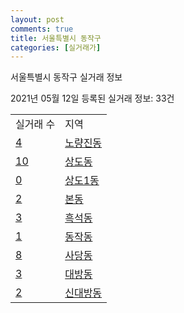 ```yaml
---
layout: post
comments: true
title: 서울특별시 동작구
categories: [실거래가]
---
```


서울특별시 동작구 실거래 정보

2021년 05월 12일 등록된 실거래 정보: 33건


<table>
  <tr>
    <td>실거래 수</td>
    <td>지역</td>
  </tr>

  
  <tr>
    <td><a href="1159010100.html">4</a></td>
    <td><a href="1159010100.html">노량진동</a></td>
  </tr>
    

  <tr>
    <td><a href="1159010200.html">10</a></td>
    <td><a href="1159010200.html">상도동</a></td>
  </tr>
    

  <tr>
    <td><a href="1159010300.html">0</a></td>
    <td><a href="1159010300.html">상도1동</a></td>
  </tr>
    

  <tr>
    <td><a href="1159010400.html">2</a></td>
    <td><a href="1159010400.html">본동</a></td>
  </tr>
    

  <tr>
    <td><a href="1159010500.html">3</a></td>
    <td><a href="1159010500.html">흑석동</a></td>
  </tr>
    

  <tr>
    <td><a href="1159010600.html">1</a></td>
    <td><a href="1159010600.html">동작동</a></td>
  </tr>
    

  <tr>
    <td><a href="1159010700.html">8</a></td>
    <td><a href="1159010700.html">사당동</a></td>
  </tr>
    

  <tr>
    <td><a href="1159010800.html">3</a></td>
    <td><a href="1159010800.html">대방동</a></td>
  </tr>
    

  <tr>
    <td><a href="1159010900.html">2</a></td>
    <td><a href="1159010900.html">신대방동</a></td>
  </tr>
    


</table>
    